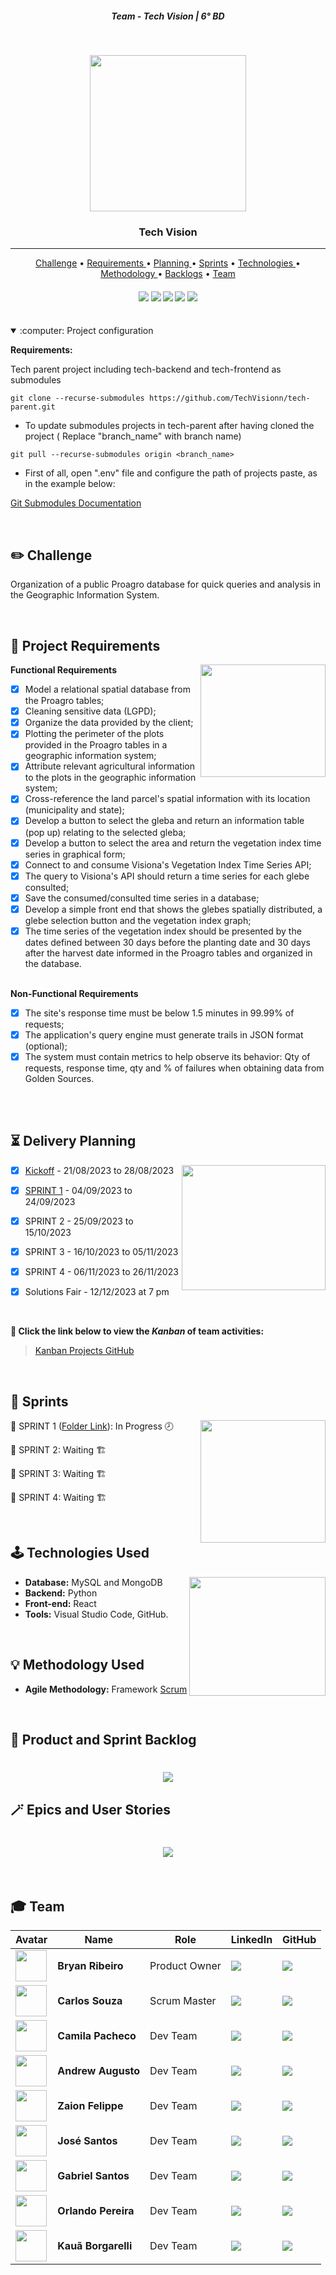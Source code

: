<h5 align="center"> Team - Tech Vision | 6° BD </h5>

<br>

<p align="center">
<img src ="https://github.com/TechVisionn/tech-parent/blob/main/docs/Images/simbolo%20(sem%20fundo).png" width="250" height="250"/>
 </h3>
<p align="center">

<p align="center">
      <h3 align="center"> Tech Vision </h3>
<p align="center">

<hr>

<p align="center"> 
   <a href="#pencil2-challenge">Challenge</a> •
   <a href ="#dart-project-requirements"> Requirements </a> •
   <a href ="#hourglass_flowing_sand-delivery-planning"> Planning </a> •
   <a href="#date-sprints">Sprints</a> •
   <a href ="#joystick-technologies-used"> Technologies </a> •
   <a href ="#bulb-methodology-used"> Methodology </a> •
   <a href="#crystal_ball-product-and-sprint-backlog">Backlogs</a> •
   <a href="#mortar_board-team">Team</a>
</p>

<h4 align="center"> 
 <a href="https://www.python.org/"><img src = "https://img.shields.io/badge/python-3670A0?style=for-the-badge&logo=python&logoColor=ffdd54"/></a>
 <a href="https://react.dev/"><img src = "https://img.shields.io/badge/react-%2320232a.svg?style=for-the-badge&logo=react&logoColor=%2361DAFB"/></a>
 <a href="https://www.mysql.com/"><img src = "https://img.shields.io/badge/mysql-%2300f.svg?style=for-the-badge&logo=mysql&logoColor=white"/></a>
 <a href="https://azure.microsoft.com/pt-br"><img src = "https://img.shields.io/badge/azure-%230072C6.svg?style=for-the-badge&logo=microsoftazure&logoColor=white"/></a>
 <a href="https://flask.palletsprojects.com/en/2.2.x/"><img src = "https://img.shields.io/badge/flask-%23000.svg?style=for-the-badge&logo=flask&logoColor=white"/></a>
</h4>

<br>

<details open><summary>:computer: Project configuration</summary>

**Requirements:**

Tech parent project including tech-backend and tech-frontend as submodules

```
git clone --recurse-submodules https://github.com/TechVisionn/tech-parent.git
```

- To update submodules projects in tech-parent after having cloned the project ( Replace "branch_name" with branch name)

```
git pull --recurse-submodules origin <branch_name>
```

- First of all, open ".env" file and configure the path of projects paste, as in the example below:

[Git Submodules Documentation](https://git-scm.com/book/en/v2/Git-Tools-Submodules)

</details>

<br>

## :pencil2: Challenge

Organization of a public Proagro database for quick queries and analysis in the Geographic Information System.

<br>

## :dart: Project Requirements

<img align="right" width="200" height="180" src="https://github.com/TechVisionn/tech-parent/blob/main/docs/Images/edicao.png">

**Functional Requirements**
  - [x] Model a relational spatial database from the Proagro tables;
  - [x] Cleaning sensitive data (LGPD);
  - [x] Organize the data provided by the client;
  - [x] Plotting the perimeter of the plots provided in the Proagro tables in a geographic information system;
  - [x] Attribute relevant agricultural information to the plots in the geographic information system;
  - [x] Cross-reference the land parcel's spatial information with its location (municipality and state);
  - [x] Develop a button to select the gleba and return an information table (pop up) relating to the selected gleba;
  - [x] Develop a button to select the area and return the vegetation index time series in graphical form;
  - [x] Connect to and consume Visiona's Vegetation Index Time Series API;
  - [x] The query to Visiona's API should return a time series for each glebe consulted;
  - [x] Save the consumed/consulted time series in a database;
  - [x] Develop a simple front end that shows the glebes spatially distributed, a glebe selection button and the vegetation index graph;
  - [x] The time series of the vegetation index should be presented by the dates defined between 30 days before the planting date and 30 days after the harvest date informed in the Proagro tables and organized in the database.<br><br>

**Non-Functional Requirements**
  - [x] The site's response time must be below 1.5 minutes in 99.99% of requests;
  - [x] The application's query engine must generate trails in JSON format (optional);
  - [x] The system must contain metrics to help observe its behavior: Qty of requests, response time, qty and % of failures when obtaining data from Golden Sources.<br><br>

<br>

## :hourglass_flowing_sand: Delivery Planning

<img align="right" width="230" height="200" src="https://github.com/TechVisionn/tech-parent/blob/main/docs/Images/calendario.png">

- [x] [Kickoff](https://github.com/TechVisionn/tech-parent/blob/main/docs/KickOff%20-%20Visiona.pdf) - 21/08/2023 to 28/08/2023

- [x] [SPRINT 1](https://github.com/TechVisionn/tech-parent/blob/main/sprints/sprint-1.md) - 04/09/2023 to 24/09/2023

- [x] SPRINT 2 - 25/09/2023 to 15/10/2023

- [x] SPRINT 3 - 16/10/2023 to 05/11/2023

- [x] SPRINT 4 - 06/11/2023 to 26/11/2023

- [x] Solutions Fair - 12/12/2023 at 7 pm

<br>

**:link: Click the link below to view the *Kanban* of team activities:**
> [Kanban Projects GitHub](https://github.com/orgs/TechVisionn/projects/1)

<br>

## :date: Sprints

<img align="right" width="200" height="196" src="https://github.com/TechVisionn/tech-parent/blob/main/docs/Images/app-de-apresentacao-de-slides.png">

🔖 SPRINT 1 ([Folder Link](https://github.com/TechVisionn/tech-parent/blob/main/sprints/sprint-1.md)): In Progress 🕗

🔖 SPRINT 2: Waiting 🏗️

🔖 SPRINT 3: Waiting 🏗️

🔖 SPRINT 4: Waiting 🏗️

<br>

## :joystick: Technologies Used

<img align="right" width="218" height="190" src="https://github.com/TechVisionn/tech-parent/blob/main/docs/Images/contracao-muscular.png">

* **Database:** MySQL and MongoDB
* **Backend:** Python
* **Front-end:** React
* **Tools:** Visual Studio Code, GitHub.

<br>

## :bulb: Methodology Used

* **Agile Methodology:** Framework [Scrum](https://www.scrum.org/)

<br>

<span id="backlogs">

## :crystal_ball: Product and Sprint Backlog

<h1 align="center"> <img src = "https://github.com/TechVisionn/tech-parent/blob/main/docs/Images/backlogs.png" /></h1>

## :magic_wand: Epics and User Stories

<h1 align="center"> <img src = "https://github.com/TechVisionn/tech-parent/blob/main/docs/Images/%C3%89picos%20e%20Hist%C3%B3rias.png" /></h1>

<br>

## :mortar_board: Team 

|Avatar|Name|Role|LinkedIn|GitHub|
| -------- |-------- |-------- |-------- |-------- |
<img src = "https://avatars.githubusercontent.com/u/70216549?v=4" height="50"/> |**Bryan Ribeiro**|Product Owner|[<img src="https://img.shields.io/badge/linkedin-%230077B5.svg?&style=for-the-badge&logo=linkedin&logoColor=white" />](https://www.linkedin.com/in/bryanrribeiro/)|[<img src="https://camo.githubusercontent.com/fbc3df79ffe1a99e482b154b29262ecbb10d6ee4ed22faa82683aa653d72c4e1/68747470733a2f2f696d672e736869656c64732e696f2f62616467652f4769744875622d3130303030303f7374796c653d666f722d7468652d6261646765266c6f676f3d676974687562266c6f676f436f6c6f723d7768697465" />](https://github.com/BryanRibeiro)
<img src = "https://avatars.githubusercontent.com/u/74521818?v=4" height="50"/> |**Carlos Souza**|Scrum Master|[<img src="https://img.shields.io/badge/linkedin-%230077B5.svg?&style=for-the-badge&logo=linkedin&logoColor=white" />](https://www.linkedin.com/in/carlos-fernando-souza-94aa074b/)|[<img src="https://camo.githubusercontent.com/fbc3df79ffe1a99e482b154b29262ecbb10d6ee4ed22faa82683aa653d72c4e1/68747470733a2f2f696d672e736869656c64732e696f2f62616467652f4769744875622d3130303030303f7374796c653d666f722d7468652d6261646765266c6f676f3d676974687562266c6f676f436f6c6f723d7768697465" />](https://github.com/CarlosSouza87)
<img src = "https://avatars.githubusercontent.com/u/64873345?v=4" height="50"/> |**Camila Pacheco**|Dev Team|[<img src="https://img.shields.io/badge/linkedin-%230077B5.svg?&style=for-the-badge&logo=linkedin&logoColor=white" />](https://www.linkedin.com/in/camilaffpacheco/)|[<img src="https://camo.githubusercontent.com/fbc3df79ffe1a99e482b154b29262ecbb10d6ee4ed22faa82683aa653d72c4e1/68747470733a2f2f696d672e736869656c64732e696f2f62616467652f4769744875622d3130303030303f7374796c653d666f722d7468652d6261646765266c6f676f3d676974687562266c6f676f436f6c6f723d7768697465" />](https://github.com/camilaffpacheco)
<img src = "https://avatars.githubusercontent.com/u/81338441?v=4" height="50"/> |**Andrew Augusto**|Dev Team|[<img src="https://img.shields.io/badge/linkedin-%230077B5.svg?&style=for-the-badge&logo=linkedin&logoColor=white" />](https://www.linkedin.com/in/andrew-augusto-778585127/)|[<img src="https://camo.githubusercontent.com/fbc3df79ffe1a99e482b154b29262ecbb10d6ee4ed22faa82683aa653d72c4e1/68747470733a2f2f696d672e736869656c64732e696f2f62616467652f4769744875622d3130303030303f7374796c653d666f722d7468652d6261646765266c6f676f3d676974687562266c6f676f436f6c6f723d7768697465" />](https://github.com/AndrewAugusto)
<img src = "https://avatars.githubusercontent.com/u/81268185?v=4" height="50"/> |**Zaion Felippe**|Dev Team|[<img src="https://img.shields.io/badge/linkedin-%230077B5.svg?&style=for-the-badge&logo=linkedin&logoColor=white" />](https://www.linkedin.com/in/zaion-gomes-b17657214/)|[<img src="https://camo.githubusercontent.com/fbc3df79ffe1a99e482b154b29262ecbb10d6ee4ed22faa82683aa653d72c4e1/68747470733a2f2f696d672e736869656c64732e696f2f62616467652f4769744875622d3130303030303f7374796c653d666f722d7468652d6261646765266c6f676f3d676974687562266c6f676f436f6c6f723d7768697465" />](https://github.com/ZaionKun)
<img src = "https://avatars.githubusercontent.com/u/80988756?v=4" height="50"/> |**José Santos**|Dev Team|[<img src="https://img.shields.io/badge/linkedin-%230077B5.svg?&style=for-the-badge&logo=linkedin&logoColor=white" />](https://www.linkedin.com/in/jos%C3%A9-maria-reis-dos-santos/)|[<img src="https://camo.githubusercontent.com/fbc3df79ffe1a99e482b154b29262ecbb10d6ee4ed22faa82683aa653d72c4e1/68747470733a2f2f696d672e736869656c64732e696f2f62616467652f4769744875622d3130303030303f7374796c653d666f722d7468652d6261646765266c6f676f3d676974687562266c6f676f436f6c6f723d7768697465" />](https://github.com/Jose-dos-santos)
<img src = "https://avatars.githubusercontent.com/u/48994698?v=4" height="50"/> |**Gabriel Santos**|Dev Team|[<img src="https://img.shields.io/badge/linkedin-%230077B5.svg?&style=for-the-badge&logo=linkedin&logoColor=white" />](https://www.linkedin.com/in/gabriel-santos-87922b170/)|[<img src="https://camo.githubusercontent.com/fbc3df79ffe1a99e482b154b29262ecbb10d6ee4ed22faa82683aa653d72c4e1/68747470733a2f2f696d672e736869656c64732e696f2f62616467652f4769744875622d3130303030303f7374796c653d666f722d7468652d6261646765266c6f676f3d676974687562266c6f676f436f6c6f723d7768697465" />](https://github.com/gabrieljssantos)
<img src = "https://avatars.githubusercontent.com/u/71853528?v=4" height="50"/> |**Orlando Pereira**|Dev Team|[<img src="https://img.shields.io/badge/linkedin-%230077B5.svg?&style=for-the-badge&logo=linkedin&logoColor=white" />](https://www.linkedin.com/in/orlando-pereira-a09ba9214/)|[<img src="https://camo.githubusercontent.com/fbc3df79ffe1a99e482b154b29262ecbb10d6ee4ed22faa82683aa653d72c4e1/68747470733a2f2f696d672e736869656c64732e696f2f62616467652f4769744875622d3130303030303f7374796c653d666f722d7468652d6261646765266c6f676f3d676974687562266c6f676f436f6c6f723d7768697465" />](https://github.com/Orlandi-a11)
<img src = "https://avatars.githubusercontent.com/u/79945984?v=4" height="50"/> |**Kauã Borgarelli**|Dev Team|[<img src="https://img.shields.io/badge/linkedin-%230077B5.svg?&style=for-the-badge&logo=linkedin&logoColor=white" />](https://www.linkedin.com/in/kau%C3%A3-borgarelli-5bb67220a/)|[<img src="https://camo.githubusercontent.com/fbc3df79ffe1a99e482b154b29262ecbb10d6ee4ed22faa82683aa653d72c4e1/68747470733a2f2f696d672e736869656c64732e696f2f62616467652f4769744875622d3130303030303f7374796c653d666f722d7468652d6261646765266c6f676f3d676974687562266c6f676f436f6c6f723d7768697465" />](https://github.com/Borgarelli)

<br>


